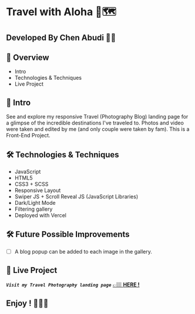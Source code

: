 # Travel with Aloha 🌺🗺️

## **Developed By Chen Abudi** 👩‍💻‍

## 📢 Overview

- Intro
- Technologies & Techniques
- Live Project

## 🔎 Intro

See and explore my responsive Travel (Photography Blog) landing page for a glimpse of the incredible destinations I've traveled to.
Photos and video were taken and edited by me (and only couple were taken by fam). This is a Front-End Project.

## 🛠️ Technologies & Techniques

- JavaScript
- HTML5
- CSS3 + SCSS
- Responsive Layout
- Swiper JS + Scroll Reveal JS (JavaScript Libraries)
- Dark/Light Mode
- Filtering gallery
- Deployed with Vercel

## 🛠️ Future Possible Improvements

- [ ] A blog popup can be added to each image in the gallery.

## 💎 Live Project

**_`Visit my Travel Photography landing page`_** [&#128073;&#127997; **HERE !**](https://travel-with-aloha.vercel.app/)

## **Enjoy ! 🌺👋🏽**
